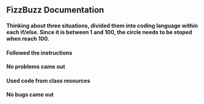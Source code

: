 ## FizzBuzz Documentation
#### Thinking about three situations, divided them into coding language within each if/else. Since it is between 1 and 100, the circle needs to be stoped when reach 100.
#### Followed the instructions
#### No problems came out
#### Used code from class resources
#### No bugs came out